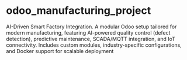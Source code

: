 # odoo_manufacturing_project
AI-Driven Smart Factory Integration. A modular Odoo setup tailored for modern manufacturing, featuring AI-powered quality control (defect detection), predictive maintenance, SCADA/MQTT integration, and IoT connectivity. Includes custom modules, industry-specific configurations, and Docker support for scalable deployment
